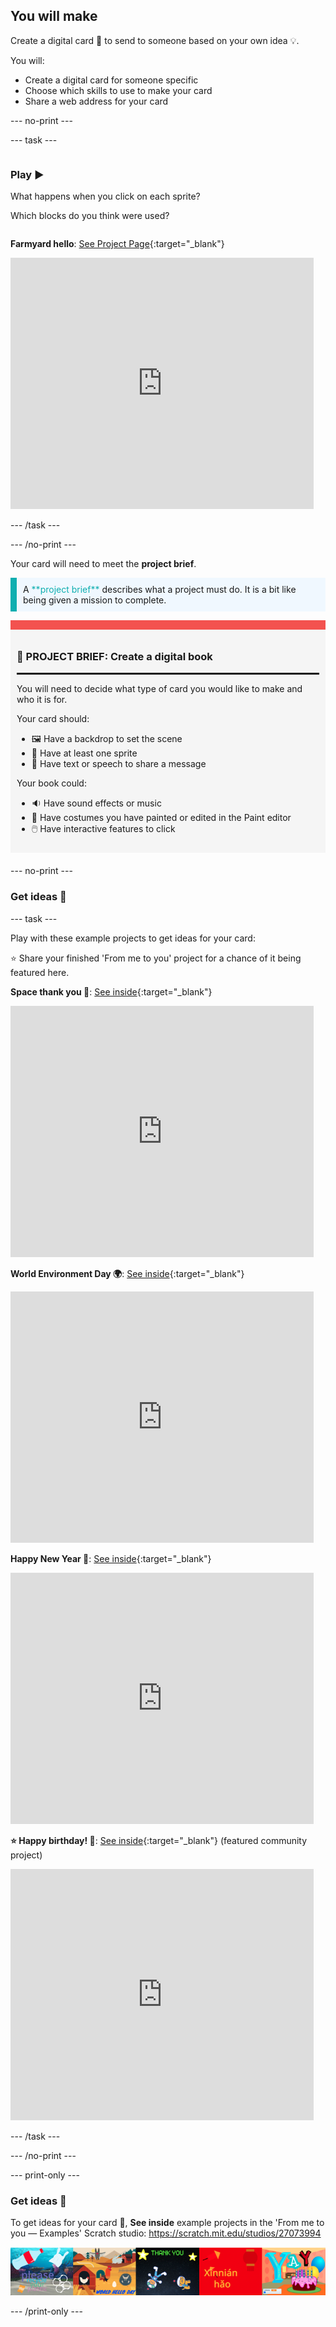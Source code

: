 ## You will make

Create a digital card 💌 to send to someone based on your own idea 💡.

You will:

+ Create a digital card for someone specific
+ Choose which skills to use to make your card
+ Share a web address for your card

--- no-print ---

--- task ---

<div style="display: flex; flex-wrap: wrap">
<div style="flex-basis: 200px; flex-grow: 1">

### Play ▶️ 

What happens when you click on each sprite?

Which blocks do you think were used?

</div>
<div>

**Farmyard hello**: [See Project Page](https://scratch.mit.edu/projects/744399060){:target="_blank"}
<div class="scratch-preview">
  <iframe src="https://scratch.mit.edu/projects/744399060/embed" allowtransparency="true" width="485" height="402" frameborder="0" scrolling="no" allowfullscreen></iframe>
</div>

</div>
</div>

--- /task ---

--- /no-print ---

Your card will need to meet the **project brief**.

<p style="border-left: solid; border-width:10px; border-color: #0faeb0; background-color: aliceblue; padding: 10px;">
A <span style="color: #0faeb0">**project brief**</span> describes what a project must do. It is a bit like being given a mission to complete.
</p>

<div style="border-top: 15px solid #f3524f; background-color: whitesmoke; margin-bottom: 20px; padding: 10px;">

### 🎯 PROJECT BRIEF: Create a **digital book**
<hr style="border-top: 2px solid black;">

You will need to decide what type of card you would like to make and who it is for. 

Your card should:
+ 🖼️ Have a backdrop to set the scene
+ 🐢 Have at least one sprite
+ 💬 Have text or speech to share a message

Your book could:
+ 🔉 Have sound effects or music
+ 🎨 Have costumes you have painted or edited in the Paint editor
+ 🖱️ Have interactive features to click
</div>

--- no-print ---

### Get ideas 💭

--- task ---

Play with these example projects to get ideas for your card:

⭐ Share your finished 'From me to you' project for a chance of it being featured here.

**Space thank you 👾**: [See inside](https://scratch.mit.edu/projects/461080920){:target="_blank"}
<div class="scratch-preview">
  <iframe src="https://scratch.mit.edu/projects/461080920/embed" allowtransparency="true" width="485" height="402" frameborder="0" scrolling="no" allowfullscreen></iframe>
</div>

**World Environment Day 🌍**: [See inside](https://scratch.mit.edu/projects/460628546){:target="_blank"}
<div class="scratch-preview">
  <iframe src="https://scratch.mit.edu/projects/460628546/embed" allowtransparency="true" width="485" height="402" frameborder="0" scrolling="no" allowfullscreen></iframe>
</div>

**Happy New Year 🏮**: [See inside](https://scratch.mit.edu/projects/465299716){:target="_blank"}
<div class="scratch-preview">
  <iframe src="https://scratch.mit.edu/projects/465299716/embed" allowtransparency="true" width="485" height="402" frameborder="0" scrolling="no" allowfullscreen></iframe>
</div>

**⭐ Happy birthday! 🎂**: [See inside](https://scratch.mit.edu/projects/460632311){:target="_blank"} (featured community project)
<div class="scratch-preview">
  <iframe src="https://scratch.mit.edu/projects/460632311/embed" allowtransparency="true" width="485" height="402" frameborder="0" scrolling="no" allowfullscreen></iframe>
</div>

--- /task ---

--- /no-print ---

--- print-only ---

### Get ideas 💭

To get ideas for your card 💌, **See inside** example projects in the 'From me to you — Examples' Scratch studio: 
https://scratch.mit.edu/studios/27073994

![A strip of example projects including cards for world hello day, new year, world environment day, a thank you card and a happy birthday card..](images/showcase_static.png)

--- /print-only ---


